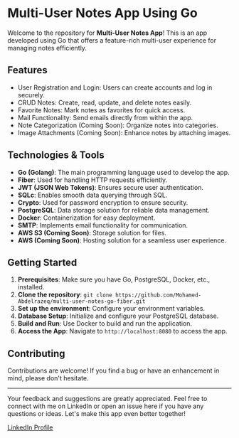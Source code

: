 # Multi-User Notes App Using Go

Welcome to the repository for **Multi-User Notes App**! This is an app developed using Go that offers a feature-rich multi-user experience for managing notes efficiently.

## Features

- User Registration and Login: Users can create accounts and log in securely.
- CRUD Notes: Create, read, update, and delete notes easily.
- Favorite Notes: Mark notes as favorites for quick access.
- Mail Functionality: Send emails directly from within the app.
- Note Categorization (Coming Soon): Organize notes into categories.
- Image Attachments (Coming Soon): Enhance notes by attaching images.

## Technologies & Tools

- **Go (Golang)**: The main programming language used to develop the app.
- **Fiber**: Used for handling HTTP requests efficiently.
- **JWT (JSON Web Tokens)**: Ensures secure user authentication.
- **SQLc**: Enables smooth data querying through SQL.
- **Crypto**: Used for password encryption to ensure security.
- **PostgreSQL**: Data storage solution for reliable data management.
- **Docker**: Containerization for easy deployment.
- **SMTP**: Implements email functionality for communication.
- **AWS S3 (Coming Soon)**: Storage solution for files.
- **AWS (Coming Soon)**: Hosting solution for a seamless user experience.

## Getting Started

1. **Prerequisites**: Make sure you have Go, PostgreSQL, Docker, etc., installed.
2. **Clone the repository**: `git clone https://github.com/Mohamed-Abdelrazeq/multi-user-notes-go-fiber.git`
3. **Set up the environment**: Configure your environment variables.
4. **Database Setup**: Initialize and configure your PostgreSQL database.
5. **Build and Run**: Use Docker to build and run the application.
6. **Access the App**: Navigate to `http://localhost:8080` to access the app.

## Contributing

Contributions are welcome! If you find a bug or have an enhancement in mind, please don't hesitate.

---





Your feedback and suggestions are greatly appreciated. Feel free to connect with me on LinkedIn or open an issue here if you have any questions or ideas. Let's make this app even better together!

[LinkedIn Profile](https://www.linkedin.com/in/mohamed-abdelrazek-9621811a7/)
